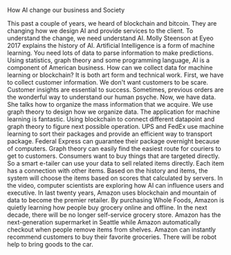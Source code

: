  How AI change our business and Society
 
  This past a couple of years, we heard of blockchain and bitcoin. They are changing how we design AI and provide services to the client. To understand the change, we need understand AI. Molly Steenson at Eyeo 2017 explains the history of AI.  Artificial Intelligence is a form of machine learning. You need lots of data to parse information to make predictions.  Using statistics, graph theory and some programming language, AI is a component of American business. 
  How can we collect data for machine learning or blockchain? It is both art form and technical work. First, we have to collect customer information. We don't want customers to be scare. Customer insights are essential to success. Sometimes, previous orders are the wonderful way to understand our human psyche. 
Now, we have data. She talks how to organize the mass information that we acquire. We use graph theory to design how we organize data. 
The application for machine learning is fantastic. Using blockchain to connect different datapoint and graph theory to figure next possible operation. UPS and FedEx use machine learning to sort their packages and provide an efficient way to transport package. Federal Express can guarantee their package overnight because of computers. Graph theory can easily find the easiest route for couriers to get to customers. 
Consumers want to buy things that are targeted directly. So a smart e-tailer can use your data to sell related items directly. Each item has a connection with other items. Based on the history and items, the system will choose the items based on scores that calculated by servers. In the video, computer scientists are exploring how AI can influence users and executive. 
  In last twenty years, Amazon uses blockchain and mountain of data to become the premier retailer. By purchasing Whole Foods, Amazon is quietly learning how people buy grocery online and offline.
In the next decade, there will be no longer self-service grocery store. Amazon has the next-generation supermarket in Seattle while Amazon automatically checkout when people remove items from shelves. Amazon can instantly recommend customers to buy their favorite groceries. There will be robot help to bring goods to the car. 
